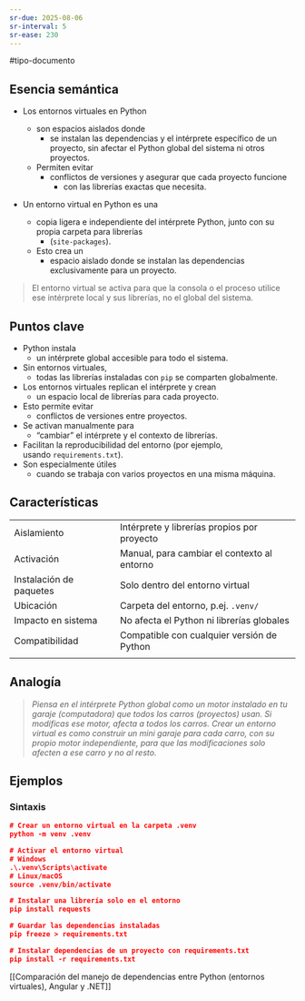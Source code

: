 ```yaml
---
sr-due: 2025-08-06
sr-interval: 5
sr-ease: 230
---
```


#tipo-documento 
## Esencia semántica
+ Los entornos virtuales en Python 
	+ son espacios aislados donde
		+ se instalan las dependencias y el intérprete específico de un proyecto, sin afectar el Python global del sistema ni otros proyectos.
	+  Permiten evitar 
		+ conflictos de versiones y asegurar que cada proyecto funcione 
			+ con las librerías exactas que necesita.

+ Un entorno virtual en Python es una 
	+ copia ligera e independiente del intérprete Python, junto con su propia carpeta para librerías 
		+ (`site-packages`). 
	+ Esto crea un 
		+ espacio aislado donde se instalan las dependencias exclusivamente para un proyecto.

> El entorno virtual se activa para que la consola o el proceso utilice ese intérprete local y sus librerías, no el global del sistema.
## Puntos clave
- Python instala 
	- un intérprete global accesible para todo el sistema.
- Sin entornos virtuales, 
	- todas las librerías instaladas con `pip` se comparten globalmente.
- Los entornos virtuales replican el intérprete y crean 
	- un espacio local de librerías para cada proyecto.
- Esto permite evitar
	-  conflictos de versiones entre proyectos.
- Se activan manualmente para 
	- “cambiar” el intérprete y el contexto de librerías.
- Facilitan la reproducibilidad del entorno (por ejemplo, usando `requirements.txt`).
- Son especialmente útiles 
	- cuando se trabaja con varios proyectos en una misma máquina.

## Características

|                         |                                             |
| ----------------------- | ------------------------------------------- |
| Aislamiento             | Intérprete y librerías propios por proyecto |
| Activación              | Manual, para cambiar el contexto al entorno |
| Instalación de paquetes | Solo dentro del entorno virtual             |
| Ubicación               | Carpeta del entorno, p.ej. `.venv/`         |
| Impacto en sistema      | No afecta el Python ni librerías globales   |
| Compatibilidad          | Compatible con cualquier versión de Python  |
|                         |                                             |

## Analogía

> *Piensa en el intérprete Python global como un motor instalado en tu garaje (computadora) que todos los carros (proyectos) usan. Si modificas ese motor, afecta a todos los carros. Crear un entorno virtual es como construir un mini garaje para cada carro, con su propio motor independiente, para que las modificaciones solo afecten a ese carro y no al resto.*
## Ejemplos
### Sintaxis 
```json
# Crear un entorno virtual en la carpeta .venv
python -m venv .venv

# Activar el entorno virtual
# Windows
.\.venv\Scripts\activate
# Linux/macOS
source .venv/bin/activate

# Instalar una librería solo en el entorno
pip install requests

# Guardar las dependencias instaladas
pip freeze > requirements.txt

# Instalar dependencias de un proyecto con requirements.txt
pip install -r requirements.txt


```


[[Comparación del manejo de dependencias entre Python (entornos virtuales), Angular y .NET]]
